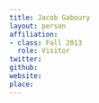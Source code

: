 ```yaml
---
title: Jacob Gaboury
layout: person
affiliation:
- class: Fall 2013
  role: Visitor
twitter:
github:
website:
place:
---
```

